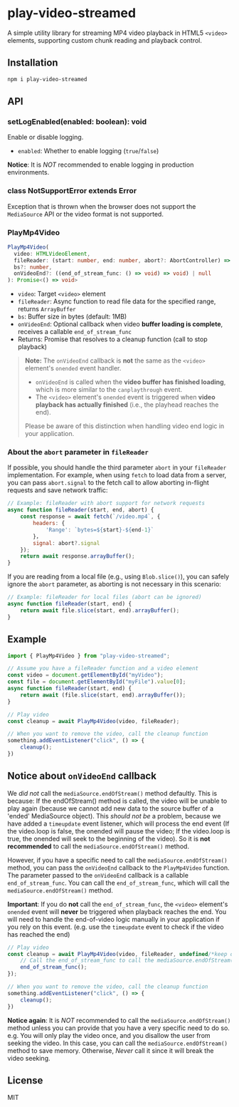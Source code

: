 # play-video-streamed

A simple utility library for streaming MP4 video playback in HTML5 `<video>` elements, supporting custom chunk reading and playback control.

## Installation

```bash
npm i play-video-streamed
```

## API

### setLogEnabled(enabled: boolean): void

Enable or disable logging.

- `enabled`: Whether to enable logging (`true`/`false`)

**Notice**: It is *NOT* recommended to enable logging in production environments.

### class NotSupportError extends Error

Exception that is thrown when the browser does not support the `MediaSource` API or the video format is not supported.

### PlayMp4Video

```typescript
PlayMp4Video(
  video: HTMLVideoElement,
  fileReader: (start: number, end: number, abort?: AbortController) => Promise<ArrayBuffer>,
  bs?: number,
  onVideoEnd?: ((end_of_stream_func: () => void) => void) | null
): Promise<() => void>
```

- `video`: Target `<video>` element
- `fileReader`: Async function to read file data for the specified range, returns `ArrayBuffer`
- `bs`: Buffer size in bytes (default: 1MB)
- `onVideoEnd`: Optional callback when video **buffer loading is complete**, receives a callable `end_of_stream_func`
- Returns: Promise that resolves to a cleanup function (call to stop playback)

> **Note:** The `onVideoEnd` callback is **not** the same as the `<video>` element's `onended` event handler.  
> - `onVideoEnd` is called when the **video buffer has finished loading**, which is more similar to the `canplaythrough` event.
> - The `<video>` element's `onended` event is triggered when **video playback has actually finished** (i.e., the playhead reaches the end).
>  
> Please be aware of this distinction when handling video end logic in your application.

### About the `abort` parameter in `fileReader`

If possible, you should handle the third parameter `abort` in your `fileReader` implementation. For example, when using `fetch` to load data from a server, you can pass `abort.signal` to the fetch call to allow aborting in-flight requests and save network traffic:

```javascript
// Example: fileReader with abort support for network requests
async function fileReader(start, end, abort) {
    const response = await fetch(`/video.mp4`, {
        headers: {
            'Range': `bytes=${start}-${end-1}`
        }，
        signal: abort?.signal
    });
    return await response.arrayBuffer();
}
```

If you are reading from a local file (e.g., using `Blob.slice()`), you can safely ignore the `abort` parameter, as aborting is not necessary in this scenario:

```javascript
// Example: fileReader for local files (abort can be ignored)
async function fileReader(start, end) {
    return await file.slice(start, end).arrayBuffer();
}
```

## Example

```javascript
import { PlayMp4Video } from "play-video-streamed";

// Assume you have a fileReader function and a video element
const video = document.getElementById("myVideo");
const file = document.getElementById("myFile").value[0];
async function fileReader(start, end) {
    return await (file.slice(start, end).arrayBuffer());
}

// Play video
const cleanup = await PlayMp4Video(video, fileReader);

// When you want to remove the video, call the cleanup function
something.addEventListener("click", () => {
    cleanup();
})
```

## Notice about `onVideoEnd` callback

We *did not* call the `mediaSource.endOfStream()` method defaultly. This is because: If the endOfStream() method is called, the video will be unable to play again (because we cannot add new data to the source buffer of a 'ended' MediaSource object). This *should not be* a problem, because we have added a `timeupdate` event listener, which will process the end event (If the video.loop is false, the onended will pause the video; If the video.loop is true, the onended will seek to the beginning of the video). So it is **not recommended** to call the `mediaSource.endOfStream()` method.

However, if you have a specific need to call the `mediaSource.endOfStream()` method, you can pass the `onVideoEnd` callback to the `PlayMp4Video` function. The parameter passed to the `onVideoEnd` callback is a callable `end_of_stream_func`. You can call the `end_of_stream_func`, which will call the `mediaSource.endOfStream()` method.

**Important**: If you do **not** call the `end_of_stream_func`, the `<video>` element's `onended` event will **never** be triggered when playback reaches the end. You will need to handle the end-of-video logic manually in your application if you rely on this event. (e.g. use the `timeupdate` event to check if the video has reached the end)

```javascript
// Play video
const cleanup = await PlayMp4Video(video, fileReader, undefined/*keep default block size*/, (end_of_stream_func) => {
    // Call the end_of_stream_func to call the mediaSource.endOfStream() method.
    end_of_stream_func();
});

// When you want to remove the video, call the cleanup function
something.addEventListener("click", () => {
    cleanup();
})
```

**Notice again**: It is *NOT* recommended to call the `mediaSource.endOfStream()` method unless you can provide that you have a very specific need to do so. e.g. You will only play the video once, and you disallow the user from seeking the video. In this case, you can call the `mediaSource.endOfStream()` method to save memory. Otherwise, *Never* call it since it will break the video seeking.

## License

MIT
